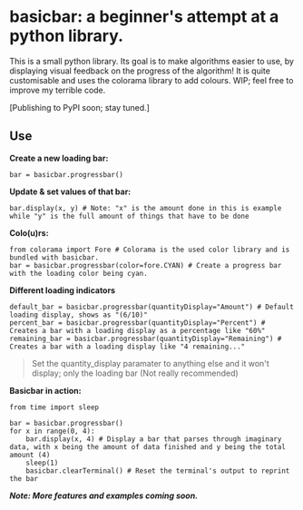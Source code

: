 # basicbar: a beginner's attempt at a python library.

<p>This is a small python library. 
Its goal is to make algorithms easier to use, by
displaying visual feedback on the progress of the
algorithm! It is quite customisable and uses the
colorama library to add colours. WIP; feel free
to improve my terrible code.</p>
[Publishing to PyPI soon; stay tuned.]

## Use

**Create a new loading bar:**

```
bar = basicbar.progressbar()
```

**Update & set values of that bar:**
```
bar.display(x, y) # Note: "x" is the amount done in this is example while "y" is the full amount of things that have to be done
```

**Colo(u)rs:**

```
from colorama import Fore # Colorama is the used color library and is bundled with basicbar.
bar = basicbar.progressbar(color=fore.CYAN) # Create a progress bar with the loading color being cyan.
```

**Different loading indicators**

```
default_bar = basicbar.progressbar(quantityDisplay="Amount") # Default loading display, shows as "(6/10)"
percent_bar = basicbar.progressbar(quantityDisplay="Percent") # Creates a bar with a loading display as a percentage like "60%"
remaining_bar = basicbar.progressbar(quantityDisplay="Remaining") # Creates a bar with a loading display like "4 remaining..."
```
>  Set the quantity_display paramater to anything else and it won't display; only the loading bar (Not really recommended)

**Basicbar in action:**

```
from time import sleep

bar = basicbar.progressbar()
for x in range(0, 4):
    bar.display(x, 4) # Display a bar that parses through imaginary data, with x being the amount of data finished and y being the total amount (4)
    sleep(1)
    basicbar.clearTerminal() # Reset the terminal's output to reprint the bar
```

***Note: More features and examples coming soon.***
